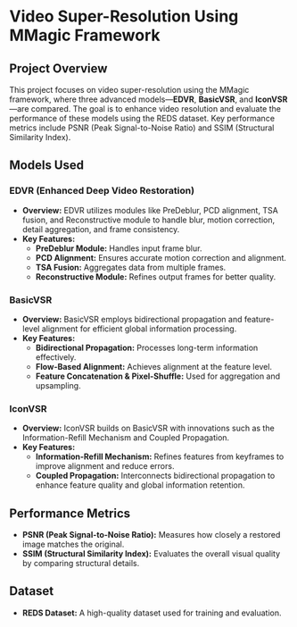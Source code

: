 
# Video Super-Resolution Using MMagic Framework

## Project Overview

This project focuses on video super-resolution using the MMagic framework, where three advanced models—**EDVR**, **BasicVSR**, and **IconVSR**—are compared. The goal is to enhance video resolution and evaluate the performance of these models using the REDS dataset. Key performance metrics include PSNR (Peak Signal-to-Noise Ratio) and SSIM (Structural Similarity Index).

## Models Used

### EDVR (Enhanced Deep Video Restoration)

- **Overview:** EDVR utilizes modules like PreDeblur, PCD alignment, TSA fusion, and Reconstructive module to handle blur, motion correction, detail aggregation, and frame consistency.
- **Key Features:**
  - **PreDeblur Module:** Handles input frame blur.
  - **PCD Alignment:** Ensures accurate motion correction and alignment.
  - **TSA Fusion:** Aggregates data from multiple frames.
  - **Reconstructive Module:** Refines output frames for better quality.

### BasicVSR

- **Overview:** BasicVSR employs bidirectional propagation and feature-level alignment for efficient global information processing.
- **Key Features:**
  - **Bidirectional Propagation:** Processes long-term information effectively.
  - **Flow-Based Alignment:** Achieves alignment at the feature level.
  - **Feature Concatenation & Pixel-Shuffle:** Used for aggregation and upsampling.

### IconVSR

- **Overview:** IconVSR builds on BasicVSR with innovations such as the Information-Refill Mechanism and Coupled Propagation.
- **Key Features:**
  - **Information-Refill Mechanism:** Refines features from keyframes to improve alignment and reduce errors.
  - **Coupled Propagation:** Interconnects bidirectional propagation to enhance feature quality and global information retention.

## Performance Metrics

- **PSNR (Peak Signal-to-Noise Ratio):** Measures how closely a restored image matches the original.
- **SSIM (Structural Similarity Index):** Evaluates the overall visual quality by comparing structural details.

## Dataset

- **REDS Dataset:** A high-quality dataset used for training and evaluation.



